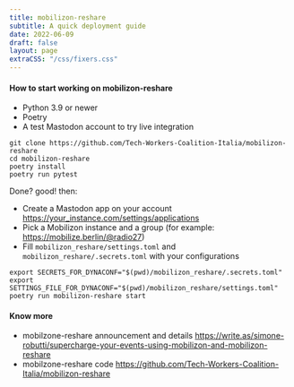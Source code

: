 ```yaml
---
title: mobilizon-reshare
subtitle: A quick deployment guide
date: 2022-06-09
draft: false
layout: page
extraCSS: "/css/fixers.css"
---
```


#### How to start working on mobilizon-reshare

* Python 3.9 or newer
* Poetry
* A test Mastodon account to try live integration

```
git clone https://github.com/Tech-Workers-Coalition-Italia/mobilizon-reshare
cd mobilizon-reshare
poetry install
poetry run pytest
```

Done? good! then:

* Create a Mastodon app on your account https://your_instance.com/settings/applications
* Pick a Mobilizon instance and a group (for example: https://mobilize.berlin/@radio27)
* Fill `mobilizon_reshare/settings.toml` and `mobilizon_reshare/.secrets.toml` with your configurations

```
export SECRETS_FOR_DYNACONF="$(pwd)/mobilizon_reshare/.secrets.toml"
export SETTINGS_FILE_FOR_DYNACONF="$(pwd)/mobilizon_reshare/settings.toml"
poetry run mobilizon-reshare start
```

#### Know more

* mobilzone-reshare announcement and details https://write.as/simone-robutti/supercharge-your-events-using-mobilizon-and-mobilizon-reshare
* mobilzone-reshare code https://github.com/Tech-Workers-Coalition-Italia/mobilizon-reshare
